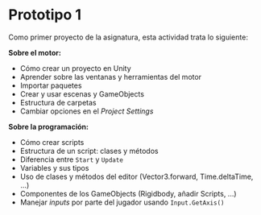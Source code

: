 # Prototipo 1

Como primer proyecto de la asignatura, esta actividad trata lo siguiente:

**Sobre el motor:**

- Cómo crear un proyecto en Unity
- Aprender sobre las ventanas y herramientas del motor
- Importar paquetes
- Crear y usar escenas y GameObjects
- Estructura de carpetas
- Cambiar opciones en el *Project Settings*

**Sobre la programación:**

- Cómo crear scripts
- Estructura de un script: clases y métodos
- Diferencia entre `Start` y `Update`
- Variables y sus tipos
- Uso de clases y métodos del editor (Vector3.forward, Time.deltaTime, ...)
- Componentes de los GameObjects (Rigidbody, añadir Scripts, ...)
- Manejar *inputs* por parte del jugador usando `Input.GetAxis()`
